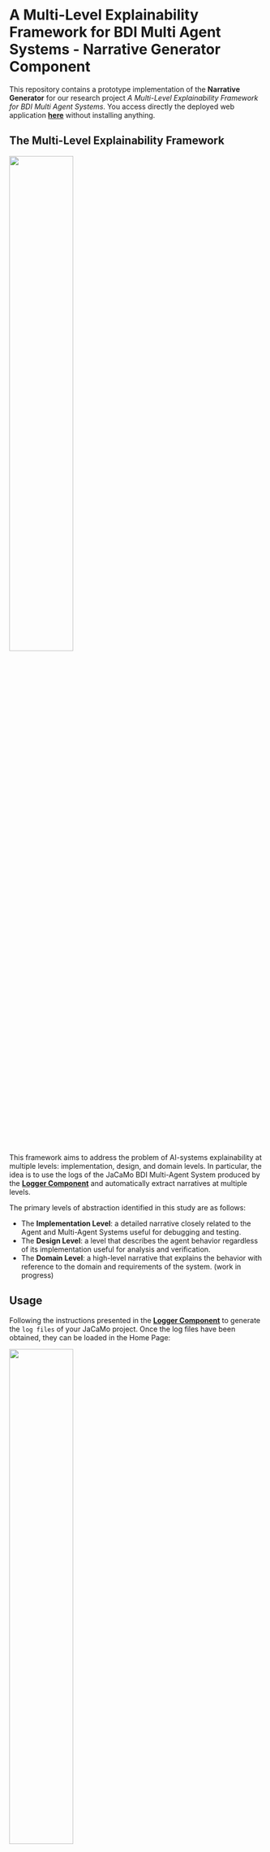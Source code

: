 # A Multi-Level Explainability Framework for BDI Multi Agent Systems - Narrative Generator Component

This repository contains a prototype implementation of the **Narrative Generator** for our research project _A Multi-Level Explainability Framework for BDI Multi Agent Systems_. You access directly the deployed web application **[here](https://yan-elena.github.io/agent-explanation/)** without installing anything.

## The Multi-Level Explainability Framework
<img src="https://github.com/yan-elena/agent-explanation/assets/78790594/d77f7f57-79fc-4a60-86f8-1410f2c0e7c7" width=50%>

This framework aims to address the problem of AI-systems explainability at multiple levels: implementation, design, and domain levels. In particular, the idea is to use the logs of the JaCaMo BDI Multi-Agent System produced by the **[Logger Component](https://github.com/yan-elena/agent-logging)** and automatically extract narratives at multiple levels.

The primary levels of abstraction identified in this study are as follows:
- The **Implementation Level**: a detailed narrative closely related to the Agent and Multi-Agent Systems useful for debugging and testing.
- The **Design Level**: a level that describes the agent behavior regardless of its implementation useful for analysis and verification.
- The **Domain Level**: a high-level narrative that explains the behavior with reference to the domain and requirements of the system. (work in progress)

## Usage

Following the instructions presented in the **[Logger Component](https://github.com/yan-elena/agent-logging)** to generate the `log files` of your JaCaMo project.
Once the log files have been obtained, they can be loaded in the Home Page:

<img src="https://github.com/yan-elena/agent-explanation/assets/78790594/2f3ba3c4-bd31-41ea-bd5f-ff588ee9824f" width=50%>

At this point, you can navigate through the generated narratives at multiple levels for each agent in the system.

<img src="https://github.com/yan-elena/agent-explanation/assets/78790594/ddfd0ca2-1475-4119-8c1a-c7ce318e5ed4" width=50%>

## Examples
You can also use the example log files in the `/examples` folder to visualize the result and try the multi-level explanation.

